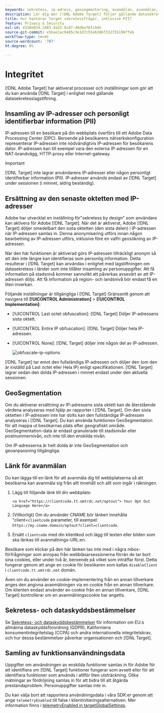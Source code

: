 ```yaml
---
keywords: sekretess, ip-adress, geosegmentering, avanmälan, avanmälan, avanmälan, datasekretess, myndighetsbestämmelser, gdpr, ccpa, sekretess, personligt identifierbar information, PII
description: Lär dig mer [!DNL Adobe Target] följer gällande datasekretesslagstiftning, inklusive insamling och hantering av IP-adresser, PII och avanmälningsanvisningar.
title: Hur hanterar Target sekretessfrågor, inklusive PII?
feature: Privacy & Security
exl-id: 4330e034-2483-4a25-9c87-48dbef6fc9de
source-git-commit: e5bae1ac9485c3e1d7c55e6386f332755196ffab
workflow-type: tm+mt
source-wordcount: '707'
ht-degree: 0%

---
```


# Integritet

[!DNL Adobe Target] har aktiverat processer och inställningar som gör att du kan använda [!DNL Target] i enlighet med gällande datasekretesslagstiftning.

## Insamling av IP-adresser och personligt identifierbar information (PII)

IP-adressen till en besökare på din webbplats överförs till ett Adobe Data Processing Center (DPC). Beroende på besökarens nätverkskonfiguration representerar IP-adressen inte nödvändigtvis IP-adressen för besökarens dator. IP-adressen kan till exempel vara den externa IP-adressen för en NAT-brandvägg, HTTP-proxy eller Internet-gateway.

>[!IMPORTANT]
>
>[!DNL Target] inte lagrar användarens IP-adresser eller någon personligt identifierbar information (PII). IP-adresser används endast av [!DNL Target] under sessionen (i minnet, aldrig beständig).

## Ersättning av den senaste oktetten med IP-adresser

Adobe har utvecklat en inställning för&quot;sekretess by design&quot; som användare kan aktivera för Adobe [!DNL Target]. När det är aktiverat, Adobe [!DNL Target] döljer omedelbart den sista oktetten (den sista delen) i IP-adressen när IP-adressen samlas in. Denna anonymisering utförs innan någon bearbetning av IP-adressen utförs, inklusive före en valfri geosökning av IP-adressen.

När den här funktionen är aktiverad görs IP-adressen tillräckligt anonym så att den inte längre kan identifieras som personlig information. Detta resulterar i [!DNL Target] kan användas i enlighet med lagstiftningen om datasekretess i länder som inte tillåter insamling av personuppgifter. Att få information på stadsnivå kommer sannolikt att påverkas avsevärt av att IP-adressen döljs. Att få information på region- och landsnivå bör endast få en liten inverkan.

Följande inställningar är tillgängliga i [!DNL Target] Gränssnitt genom att navigera till **[!UICONTROL Administration]** > **[!UICONTROL Implementation]**:

* [!UICONTROL Last octet obfuscation]: [!DNL Target] Döljer IP-adressens sista oktett.
* [!UICONTROL Entire IP obfuscation]: [!DNL Target] Döljer hela IP-adressen.
* [!UICONTROL None]: [!DNL Target] döljer inte någon del av IP-adressen.

  ![obfuscate-ip-options](assets/obfuscate-ip.png)

[!DNL Target] tar emot den fullständiga IP-adressen och döljer den (om den är inställd på Last octet eller Hela IP) enligt specifikationen. [!DNL Target] lagrar sedan den dolda IP-adressen i minnet endast under den aktuella sessionen.

## GeoSegmentation

Om du aktiverar ersättning av IP-adressens sista oktett kan de återstående värdena analyseras med hjälp av rapporter i [!DNL Target]. Om den sista oktetten i IP-adressen inte har dolts kan den fullständiga IP-adressen analyseras i [!DNL Target]. Du kan använda funktionen GeoSegmentation för att mappa ut besökarnas plats efter geografiskt område. GeoSegmentation-data är endast granulerade till stadsnivån eller postnummernivån, och inte till den enskilda nivån.

Om IP-adresserna är helt dolda är inte GeoSegmentation och geoanpassning tillgängliga.

## Länk för avanmälan

Du kan lägga till en länk för att avanmäla dig till webbplatserna så att besökarna kan avanmäla sig från allt innehåll och allt som ingår i räkningen.

1. Lägg till följande länk till din webbplats:

   `<a href="https://clientcode.tt.omtrdc.net/optout"> Your Opt Out Language Here</a>`

1. (Villkorligt) Om du använder CNAME bör länken innehålla &quot;client=`clientcode` parameter, till exempel:
   `https://my.cname.domain/optout?client=clientcode`.

1. Ersätt `clientcode` med din klientkod och lägg till texten eller bilden som ska länkas till avanmälnings-URL:en.

Besökare som klickar på den här länken tas inte med i några mbox-förfrågningar som anropas från webbläsarsessionerna förrän de tar bort sina cookies, eller under två år, beroende på vilket som inträffar först. Detta fungerar genom att ange en cookie för besökaren som kallas `disableClient` i `clientcode.tt.omtrdc.net` domän.

Även om du använder en cookie-implementering från en annan tillverkare anges den angivna avanmälningen via en cookie från en annan tillverkare. Om klienten endast använder en cookie från en annan tillverkare, [!DNL Target] kontrollerar om en avanmälningscookie har angetts.

## Sekretess- och dataskyddsbestämmelser

Se [Sekretess- och dataskyddsbestämmelser](/help/dev/before-implement/privacy/cmp-privacy-and-general-data-protection-regulation.md) för information om EU:s allmänna dataskyddsförordning (GDPR), Kaliforniens konsumentintegritetslag (CCPA) och andra internationella integritetskrav, och hur dessa bestämmelser påverkar organisationen och [!DNL Target].

## Samling av funktionsanvändningsdata

Uppgifter om användningen av enskilda funktioner samlas in för Adobe för att identifiera om [!DNL Target] funktioner fungerar som avsett eller för att identifiera funktioner som används i alltför liten utsträckning. Olika mätningar av fördröjning samlas in för att bidra till att åtgärda prestandaproblem. Personuppgifter samlas inte in.

Du kan välja bort att rapportera användningsdata i våra SDK:er genom att ange `telemetryEnabled` till false i klientinitieringsalternativen. Mer information finns i [telemetryEnabled in targetGlobalSettings](/help/dev/implement/client-side/atjs/atjs-functions/targetglobalsettings.md#telemetryenabled).
